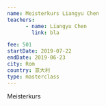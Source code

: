 ```yaml
---
name: Meisterkurs Liangyu Chen
teachers:
      - name: Liangyu Chen
        link: bla

fee: 501
startDate: 2019-07-22
endDate: 2019-06-23
city: Rom
country: 意大利
type: masterclass
---
```


Meisterkurs